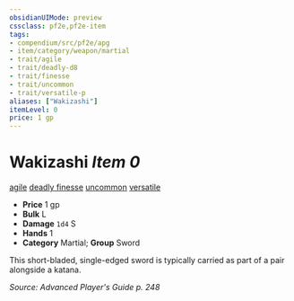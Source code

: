 ```yaml
---
obsidianUIMode: preview
cssclass: pf2e,pf2e-item
tags:
- compendium/src/pf2e/apg
- item/category/weapon/martial
- trait/agile
- trait/deadly-d8
- trait/finesse
- trait/uncommon
- trait/versatile-p
aliases: ["Wakizashi"]
itemLevel: 0
price: 1 gp
---
```

# Wakizashi *Item 0*  
[agile](../../../rules/traits/agile.md)  [deadly <d8>](../../../rules/traits/deadly.md)  [finesse](../../../rules/traits/finesse.md)  [uncommon](../../../rules/traits/uncommon.md)  [versatile <p>](../../../rules/traits/versatile.md)  

- **Price** 1 gp
- **Bulk** L
- **Damage** `1d4` S
- **Hands** 1
- **Category** Martial; **Group** Sword 

This short-bladed, single-edged sword is typically carried as part of a pair alongside a katana.

*Source: Advanced Player's Guide p. 248*